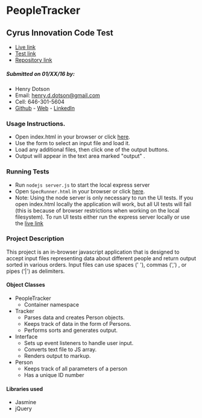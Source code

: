 # PeopleTracker
## Cyrus Innovation Code Test
 - [Live link]
 - [Test link]
 - [Repository link]

##### Submitted on 01/XX/16 by:
  - Henry Dotson
  - Email: henry.d.dotson@gmail.com
  - Cell: 646-301-5604
  - [Github] - [Web] - [LinkedIn]

### Usage Instructions.
  - Open index.html in your browser or click [here][Live Link].
  - Use the form to select an input file and load it.
  - Load any additional files, then click one of the output buttons.
  - Output will appear in the text area marked "output" .

### Running Tests
  - Run `nodejs server.js` to start the local express server
  - Open `SpecRunner.html` in your browser or click [here][Test Link].
  - Note: Using the node server is only necessary to run the UI tests. If  you
  open index.html locally the application will work, but all UI tests will fail
  (this is because of browser restrictions when working on the local filesystem).
  To run UI tests either run the express server  locally or use the [live link][Test link]


### Project Description

This project is an in-browser javascript application that is designed to accept
input files representing data about different people and return output sorted in
various orders. Input files can use spaces (' '), commas (',') , or pipes ('|')
as delimiters.

#### Object Classes

- PeopleTracker
  - Container namespace
- Tracker
  - Parses data and creates Person objects.
  - Keeps track of data in the form of Persons.
  - Performs sorts and generates output.
- Interface
  - Sets up event listeners to handle user input.
  - Converts text file to JS array.
  - Renders output to markup.
- Person
  - Keeps track of all parameters of a person
  - Has a unique ID number

#### Libraries used
  - Jasmine
  - jQuery

[Github]: https://github.com/l3iodeez
[LinkedIn]: https://www.linkedin.com/in/henry-dotson-5511718
[Web]: http://www.hdotson.com
[Live Link]: http://www.hdotson.com/cyrus-test
[Test Link]: http://www.hdotson.com/cyrus-test/SpecRunner.html
[Repository link]: https://github.com/l3iodeez/cyrus-test
